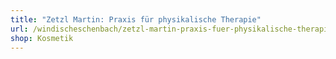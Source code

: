 ```yaml
---
title: "Zetzl Martin: Praxis für physikalische Therapie"
url: /windischeschenbach/zetzl-martin-praxis-fuer-physikalische-therapie/
shop: Kosmetik
---
```

